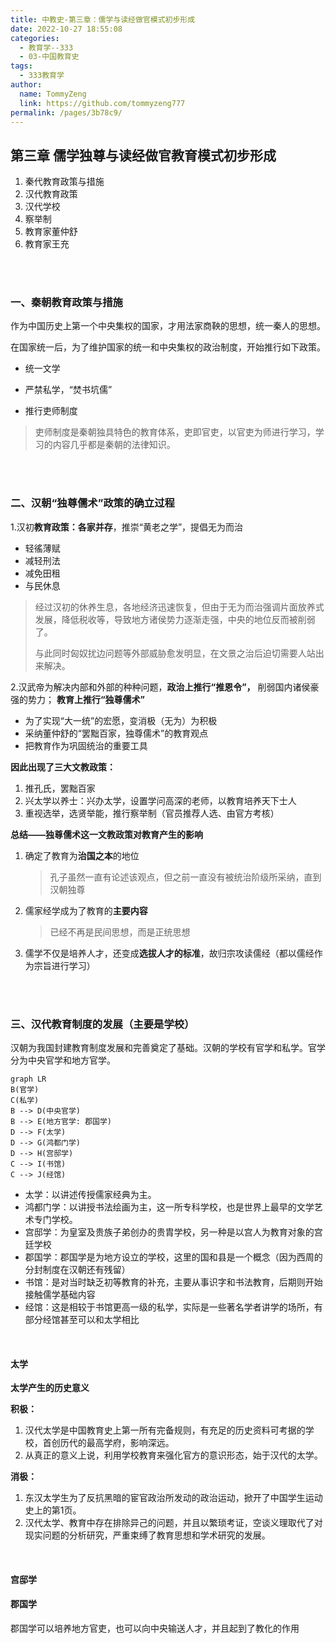```yaml
---
title: 中教史-第三章：儒学与读经做官模式初步形成
date: 2022-10-27 18:55:08
categories:
  - 教育学--333
  - 03-中国教育史
tags: 
  - 333教育学
author: 
  name: TommyZeng
  link: https://github.com/tommyzeng777
permalink: /pages/3b78c9/
---
```




## 第三章 儒学独尊与读经做官教育模式初步形成

1. 秦代教育政策与措施
2. 汉代教育政策
3. 汉代学校
4. 察举制
5. 教育家董仲舒
6. 教育家王充
<!-- more -->


 <br>

 <br>

### 一、秦朝教育政策与措施

作为中国历史上第一个中央集权的国家，才用法家商鞅的思想，统一秦人的思想。

在国家统一后，为了维护国家的统一和中央集权的政治制度，开始推行如下政策。

- 统一文学
- 严禁私学，“焚书坑儒”

- 推行吏师制度

> 吏师制度是秦朝独具特色的教育体系，吏即官吏，以官吏为师进行学习，学习的内容几乎都是秦朝的法律知识。



 <br> <br>

### 二、汉朝“独尊儒术”政策的确立过程

1.汉初**教育政策：各家并存**，推崇“黄老之学”，提倡无为而治

- 轻徭薄赋
- 减轻刑法
- 减免田租
- 与民休息

> 经过汉初的休养生息，各地经济迅速恢复，但由于无为而治强调片面放养式发展，降低税收等，导致地方诸侯势力逐渐走强，中央的地位反而被削弱了。
>
> 与此同时匈奴扰边问题等外部威胁愈发明显，在文景之治后迫切需要人站出来解决。



2.汉武帝为解决内部和外部的种种问题，**政治上推行“推恩令”，** 削弱国内诸侯豪强的势力； **教育上推行“独尊儒术”**

- 为了实现“大一统”的宏愿，变消极（无为）为积极
- 采纳董仲舒的“罢黜百家，独尊儒术”的教育观点
- 把教育作为巩固统治的重要工具

**因此出现了三大文教政策：**

1. 推孔氏，罢黜百家
2. 兴太学以养士：兴办太学，设置学问高深的老师，以教育培养天下士人
3. 重视选举，选贤举能，推行察举制（官员推荐人选、由官方考核）



**总结——独尊儒术这一文教政策对教育产生的影响**

1. 确定了教育为**治国之本**的地位

   > 孔子虽然一直有论述该观点，但之前一直没有被统治阶级所采纳，直到汉朝独尊

2. 儒家经学成为了教育的**主要内容**

   > 已经不再是民间思想，而是正统思想

3. 儒学不仅是培养人才，还变成**选拔人才的标准**，故归宗攻读儒经（都以儒经作为宗旨进行学习）





<br>

<br>



### 三、汉代教育制度的发展（主要是学校）

汉朝为我国封建教育制度发展和完善奠定了基础。汉朝的学校有官学和私学。官学分为中央官学和地方官学。

```mermaid
graph LR
B(官学)
C(私学)
B --> D(中央官学)
B --> E(地方官学: 郡国学)
D --> F(太学)
D --> G(鸿都门学)
D --> H(宫邸学)
C --> I(书馆)
C --> J(经馆)
```



- 太学：以讲述传授儒家经典为主。
- 鸿都门学：以讲授书法绘画为主，这一所专科学校，也是世界上最早的文学艺术专门学校。
- 宫邸学：为皇室及贵族子弟创办的贵胄学校，另一种是以宫人为教育对象的宫廷学校
- 郡国学：郡国学是为地方设立的学校，这里的国和县是一个概念（因为西周的分封制度在汉朝还有残留）
- 书馆：是对当时缺乏初等教育的补充，主要从事识字和书法教育，后期则开始接触儒学基础内容
- 经馆：这是相较于书馆更高一级的私学，实际是一些著名学者讲学的场所，有部分经馆甚至可以和太学相比

<br>





#### 太学



**太学产生的历史意义**

**积极：**

1. 汉代太学是中国教育史上第一所有完备规则，有充足的历史资料可考据的学校，首创历代的最高学府，影响深远。
2. 从真正的意义上说，利用学校教育来强化官方的意识形态，始于汉代的太学。

**消极：**

1. 东汉太学生为了反抗黑暗的宦官政治所发动的政治运动，掀开了中国学生运动史上的第1页。
2. 汉代太学、教育中存在排除异己的问题，并且以繁琐考证，空谈义理取代了对现实问题的分析研究，严重束缚了教育思想和学术研究的发展。



<br>



#### 宫邸学



#### 郡国学

郡国学可以培养地方官吏，也可以向中央输送人才，并且起到了教化的作用

